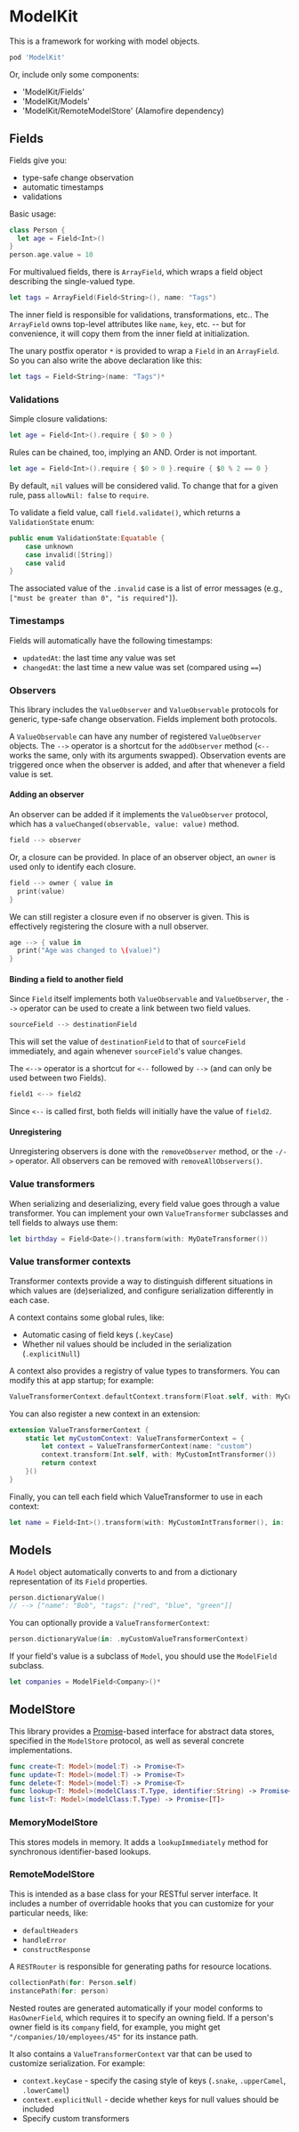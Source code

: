 # ModelKit

This is a framework for working with model objects.

```ruby
pod 'ModelKit'
```

Or, include only some components:
* 'ModelKit/Fields'
* 'ModelKit/Models'
* 'ModelKit/RemoteModelStore' (Alamofire dependency)

## Fields

Fields give you:
* type-safe change observation
* automatic timestamps
* validations

Basic usage:

```swift
class Person {
  let age = Field<Int>()
}
person.age.value = 10
```

For multivalued fields, there is `ArrayField`, which wraps a field object describing the single-valued type.

```swift
let tags = ArrayField(Field<String>(), name: "Tags")
```

The inner field is responsible for validations, transformations, etc..  The `ArrayField` owns top-level attributes like `name`, `key`, etc. -- but for convenience, it will copy them from the inner field at initialization.

The unary postfix operator `*` is provided to wrap a `Field` in an `ArrayField`.  So you can also write the above declaration like this:

```swift
let tags = Field<String>(name: "Tags")*
```

### Validations

Simple closure validations:

```swift
let age = Field<Int>().require { $0 > 0 }
```

Rules can be chained, too, implying an AND.  Order is not important.

```swift
let age = Field<Int>().require { $0 > 0 }.require { $0 % 2 == 0 }
```

By default, `nil` values will be considered valid.  To change that for a given rule, pass `allowNil: false` to `require`.

To validate a field value, call `field.validate()`, which returns a `ValidationState` enum:

```swift
public enum ValidationState:Equatable {
    case unknown
    case invalid([String])
    case valid
}
```

The associated value of the `.invalid` case is a list of error messages (e.g., `["must be greater than 0", "is required"]`).

### Timestamps

Fields will automatically have the following timestamps:
* `updatedAt`: the last time any value was set
* `changedAt`: the last time a new value was set (compared using `==`)

### Observers

This library includes the `ValueObserver` and `ValueObservable` protocols for generic, type-safe change observation.  Fields implement both protocols.

A `ValueObservable` can have any number of registered `ValueObserver` objects.  The `-->` operator is a shortcut for the `addObserver` method (`<--` works the same, only with its arguments swapped). Observation events are triggered once when the observer is added, and after that whenever a field value is set.

#### Adding an observer

An observer can be added if it implements the `ValueObserver` protocol, which has a `valueChanged(observable, value: value)` method.

```swift
field --> observer
```

Or, a closure can be provided.  In place of an observer object, an `owner` is used only to identify each closure.

```swift
field --> owner { value in
  print(value)
}
```

We can still register a closure even if no observer is given.  This is effectively registering the closure with a null observer.

```swift
age --> { value in 
  print("Age was changed to \(value)")
}
```

#### Binding a field to another field

Since `Field` itself implements both `ValueObservable` and `ValueObserver`, the `-->` operator can be used to create a link between two field values.

```swift
sourceField --> destinationField
```
This will set the value of `destinationField` to that of `sourceField` immediately, and again whenever `sourceField`'s value changes.

The `<-->` operator is a shortcut for `<--` followed by `-->` (and can only be used between two Fields).

```swift
field1 <--> field2
```

Since `<--` is called first, both fields will initially have the value of `field2`.

#### Unregistering

Unregistering observers is done with the `removeObserver` method, or the `-/->` operator.  All observers can be removed with `removeAllObservers()`.

### Value transformers

When serializing and deserializing, every field value goes through a value transformer. You can implement your own `ValueTransformer` subclasses and tell fields to always use them:

```swift
let birthday = Field<Date>().transform(with: MyDateTransformer())
```

### Value transformer contexts

Transformer contexts provide a way to distinguish different situations in which values are (de)serialized, and configure serialization differently in each case. 

A context contains some global rules, like: 

* Automatic casing of field keys (`.keyCase`)
* Whether nil values should be included in the serialization (`.explicitNull`)

A context also provides a registry of value types to transformers. You can modify this at app startup; for example:

```swift
ValueTransformerContext.defaultContext.transform(Float.self, with: MyCustomFloatValueTransformer())
```

You can also register a new context in an extension:

```swift
extension ValueTransformerContext {
    static let myCustomContext: ValueTransformerContext = {
        let context = ValueTransformerContext(name: "custom")
        context.transform(Int.self, with: MyCustomIntTransformer())
        return context
    }()
}
```

Finally, you can tell each field which ValueTransformer to use in each context:

```swift
let name = Field<Int>().transform(with: MyCustomIntTransformer(), in: .myCustomContext)
```

## Models

A `Model` object automatically converts to and from a dictionary representation of its `Field` properties.

```swift
person.dictionaryValue()
// --> ["name": "Bob", "tags": ["red", "blue", "green"]]
```

You can optionally provide a `ValueTransformerContext`:
```swift
person.dictionaryValue(in: .myCustomValueTransformerContext)
```

If your field's value is a subclass of `Model`, you should use the `ModelField` subclass.

```swift
let companies = ModelField<Company>()*
```

## ModelStore

This library provides a [Promise](https://github.com/mxcl/PromiseKit)-based interface for abstract data stores, specified in the `ModelStore` protocol, as well as several concrete implementations.

```swift
func create<T: Model>(model:T) -> Promise<T>
func update<T: Model>(model:T) -> Promise<T>
func delete<T: Model>(model:T) -> Promise<T>
func lookup<T: Model>(modelClass:T.Type, identifier:String) -> Promise<T>
func list<T: Model>(modelClass:T.Type) -> Promise<[T]>
```

### MemoryModelStore

This stores models in memory.  It adds a `lookupImmediately` method for synchronous identifier-based lookups.

### RemoteModelStore

This is intended as a base class for your RESTful server interface.  It includes a number of overridable hooks that you can customize for your particular needs, like:

* `defaultHeaders`
* `handleError`
* `constructResponse`

A `RESTRouter` is responsible for generating paths for resource locations.

```swift
collectionPath(for: Person.self)
instancePath(for: person)
```

Nested routes are generated automatically if your model conforms to `HasOwnerField`, which requires it to specify an owning field. If a person's owner field is its `company` field, for example, you might get `"/companies/10/employees/45"` for its instance path.

It also contains a `ValueTransformerContext` var that can be used to customize serialization. For example:
* `context.keyCase` - specify the casing style of keys (`.snake`, `.upperCamel`, `.lowerCamel`)
* `context.explicitNull` - decide whether keys for null values should be included
* Specify custom transformers
